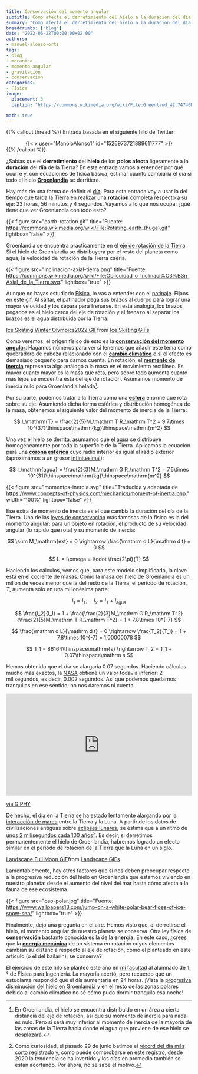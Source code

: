 ```yaml
---
title: Conservación del momento angular
subtitle: Cómo afecta el derretimiento del hielo a la duración del día en la Tierra
summary: "Cómo afecta el derretimiento del hielo a la duración del día en la Tierra."
breadcrumbs: ["blog"]
date: "2022-06-22T00:00:00+02:00"
authors:
- manuel-alonso-orts
tags:
- blog
- mecánica
- momento-angular
- gravitación
- conservación
categories:
- Física
image:
  placement: 3
  caption: "https://commons.wikimedia.org/wiki/File:Greenland_42.74746W_71.57394N.jpg"

math: true
---
```


{{% callout thread %}}
Entrada basada en el siguiente hilo de Twitter:
<div align="center">
{{< x user="ManoloAlonso1" id="1526973721889611777" >}}
</div>
{{% /callout %}}

¿Sabías que el **derretimiento** del **hielo** de los **polos afecta** ligeramente a la **duración** del **día** de la Tierra? En esta entrada vamos a entender por qué ocurre y, con ecuaciones de física básica, estimar cuánto cambiaría el día si todo el hielo [**Groenlandia**](https://es.wikipedia.org/wiki/Groenlandia) se derritiera.

Hay más de una forma de definir el [**día**](https://es.wikipedia.org/wiki/D%C3%ADa). Para esta entrada voy a usar la del tiempo que tarda la Tierra en realizar una [**rotación**](https://es.wikipedia.org/wiki/Rotación_de_la_Tierra) completa respecto a su eje: 23 horas, 56 minutos y 4 segundos. Vayamos a lo que nos ocupa: ¿qué tiene que ver Groenlandia con todo esto?

{{< figure src="earth-rotation.gif" title="Fuente: https://commons.wikimedia.org/wiki/File:Rotating_earth_(huge).gif" lightbox="false" >}}

Groenlandia se encuentra prácticamente en el [eje de rotación de la Tierra](https://es.wikipedia.org/wiki/Eje_terrestre). Si el hielo de Groenlandia se distribuyera por el resto del planeta como agua, la velocidad de rotación de la Tierra caería.

{{< figure src="inclinacion-axial-tierra.png" title="Fuente: https://commons.wikimedia.org/wiki/File:Oblicuidad_o_Inclinaci%C3%B3n_Axial_de_la_Tierra.svg." lightbox="true" >}}

Aunque no hayas estudiado [Física](https://es.wikipedia.org/wiki/F%C3%ADsica), lo vas a entender con el [patinaje](https://es.wikipedia.org/wiki/Patinaje). Fijaos en este gif. Al saltar, el patinador pega sus brazos al cuerpo para lograr una mayor velocidad y los separa para frenarse. En esta analogía, los brazos pegados es el hielo cerca del eje de rotación y el frenazo al separar los brazos es el agua distribuida por la Tierra.

<div class="tenor-gif-embed" data-postid="24657836" data-share-method="host" data-aspect-ratio="1.77778" data-width="100%"><a href="https://tenor.com/view/ice-skating-winter-olympics2022-pirouette-gracious-air-flip-gif-24657836">Ice Skating Winter Olympics2022 GIF</a>from <a href="https://tenor.com/search/ice+skating-gifs">Ice Skating GIFs</a></div> <script type="text/javascript" async src="https://tenor.com/embed.js"></script>

Como veremos, el origen físico de esto es la [**conservación del momento angular**](https://es.wikipedia.org/wiki/Momento_angular#Conservación_del_momento_angular_clásico). Hagamos números para ver si tenemos que añadir este tema como quebradero de cabeza relacionado con el [**cambio climático**](https://es.wikipedia.org/wiki/Cambio_climático) o si el efecto es demasiado pequeño para darnos cuenta. En rotación, el [**momento de inercia**](https://es.wikipedia.org/wiki/Momento_de_inercia) representa algo análogo a la masa en el movimiento rectilíneo. Es mayor cuanto mayor es la masa que rota, pero sobre todo aumenta cuanto más lejos se encuentra ésta del eje de rotación. Asumamos momento de inercia nulo para Groenlandia helada[^1].

[^1]: En Groenlandia, el hielo se encuentra distribuido en un área a cierta distancia del eje de rotación, así que su momento de inercia para nada es nulo. Pero sí será muy inferior al momento de inercia de la mayoría de las zonas de la Tierra hacia donde el agua que proviene de ese hielo se desplazará.

Por su parte, podemos tratar a la Tierra como una [**esfera**](https://es.wikipedia.org/wiki/Esfera) enorme que rota sobre su eje. Asumiendo dicha forma esférica y distribución homogénea de la masa, obtenemos el siguiente valor del momento de inercia de la Tierra:

$$
I_\mathrm{T} = \frac{2}{5}M_\mathrm T R_\mathrm T^2 = 9.7\times 10^{37}\thinspace\mathrm{kg}\thinspace\mathrm{m^2}
$$

Una vez el hielo se derrita, asumamos que el agua se distribuye homogéneamente por toda la superficie de la Tierra. Aplicamos la ecuación para una [**corona esférica**](https://es.wikipedia.org/wiki/Corona_esférica) cuyo radio interior es igual al radio exterior (aproximamos a un grosor [infinitesimal](https://es.wikipedia.org/wiki/Infinitesimal)):

$$
I_\mathrm{agua} = \frac{2}{3}M_\mathrm G R_\mathrm T^2 = 7.6\times 10^{31}\thinspace\mathrm{kg}\thinspace\mathrm{m^2}
$$

{{< figure src="momentos-inercia.svg" title="Traducida y adaptada de https://www.concepts-of-physics.com/mechanics/moment-of-inertia.php." width="100%" lightbox="false" >}}

Ese extra de momento de inercia es el que cambia la duración del día de la Tierra. Una de las [leyes de conservación](https://es.wikipedia.org/wiki/Leyes_de_conservación_(f%C3%ADsica)) más famosas de la física es la del momento angular; para un objeto en rotación, el producto de su velocidad angular (lo rápido que rota) y su momento de inercia:

$$
\sum M_\mathrm{ext} = 0 \rightarrow \frac{\mathrm d L}{\mathrm d t} = 0
$$

$$
L = I\omega = I\cdot \frac{2\pi}{T}
$$

Haciendo los cálculos, vemos que, para este modelo simplificado, la clave está en el cociente de masas. Como la masa del hielo de Groenlandia es un millón de veces menor que la del resto de la Tierra, el periodo de rotación, *T*, aumenta solo en una millonésima parte:

$$
I_1 = I_\mathrm T;\quad I_2 = I_\mathrm T + I_\mathrm{agua}
$$

$$
\frac{I_2}{I_1} = 1 + \frac{\frac{2}{3}M_\mathrm G R_\mathrm T^2}{\frac{2}{5}M_\mathrm T R_\mathrm T^2} = 1 + 7.8\times 10^{-7}
$$

$$
\frac{\mathrm d L}{\mathrm d t} = 0 \rightarrow \frac{T_2}{T_1} = 1 + 7.8\times 10^{-7} = 1.00000078
$$

$$
T_1 = 86164\thinspace\mathrm{s} \rightarrow T_2 = T_1 + 0.07\thinspace\mathrm s
$$

Hemos obtenido que el día se alargaría 0.07 segundos. Haciendo cálculos mucho más exactos, la [NASA](https://es.wikipedia.org/wiki/NASA) obtiene un valor todavía inferior: 2 milisegundos, es decir, 0.002 segundos. Así que podemos quedarnos tranquilos en ese sentido; no nos daremos ni cuenta.

<div style="width:100%;height:0;padding-bottom:55%;position:relative;"><iframe src="https://giphy.com/embed/EDt1m8p5hqXG8" width="100%" height="100%" style="position:absolute" frameBorder="0" class="giphy-embed" allowFullScreen></iframe></div><p><a href="https://giphy.com/gifs/phew-alan-ritchson-i-can-do-that-EDt1m8p5hqXG8">via GIPHY</a></p>

De hecho, el día en la Tierra se ha estado lentamente alargando por la [interacción de marea](https://es.wikipedia.org/wiki/Fuerza_de_marea) entre la Tierra y la Luna. A partir de los datos de civilizaciones antiguas sobre [eclipses lunares](https://es.wikipedia.org/wiki/Eclipse_lunar), se estima que a un ritmo de [unos 2 milisegundos cada 100 años](https://www.science.org/content/article/ancient-eclipses-show-earth-s-rotation-slowing)[^2]. Es decir, si derretimos permanentemente el hielo de Groenlandia, habremos logrado un efecto similar en el periodo de rotación de la Tierra que la Luna en un siglo.

[^2]: Como curiosidad, el pasado 29 de junio batimos el [récord del día más corto registrado](https://es.noticias.yahoo.com/tierra-gira-rapido-record-dia-corto-registrado-105540358.html) y, como puede comprobarse en [este registro](https://www.timeanddate.com/time/earth-rotation.html), desde 2020 la tendencia se ha invertido y los días en promedio también se están acortando. Por ahora, no se sabe el motivo.

<div class="tenor-gif-embed" data-postid="14320437" data-share-method="host" data-aspect-ratio="0.884956" data-width="100%"><a href="https://tenor.com/view/landscape-full-moon-nature-goodnight-gif-14320437">Landscape Full Moon GIF</a>from <a href="https://tenor.com/search/landscape-gifs">Landscape GIFs</a></div> <script type="text/javascript" async src="https://tenor.com/embed.js"></script>

Lamentablemente, hay otros factores que sí nos deben preocupar respecto a la progresiva reducción del hielo en Groenlandia que estamos viviendo en nuestro planeta: desde el aumento del nivel del mar hasta cómo afecta a la fauna de ese ecosistema.

{{< figure src="oso-polar.jpg" title="Fuente: https://www.wallpapers13.com/jump-on-a-white-polar-bear-floes-of-ice-snow-sea/" lightbox="true" >}}

Finalmente, dejo una pregunta en el aire. Hemos visto que, al derretirse el hielo, el momento angular de nuestro planeta se conserva. Otra ley física de **conservación** bastante conocida es la de la **energía**. En este caso, ¿crees que la [**energía mecánica**](https://es.wikipedia.org/wiki/Energ%C3%ADa_mecánica) de un sistema en rotación cuyos elementos cambian su distancia respecto al eje de rotación, como el planteado en este artículo (o el del bailarín), se conserva?

El ejercicio de este hilo se planteó este año en [mi facultad](https://fisicas.ucm.es) al alumnado de 1.° de Física para Ingeniería. La mayoría acertó, pero recuerdo que un estudiante respondió que el día aumentaría en 24 horas. ¡Vista la [progresiva disminución del hielo en Groenlandia](https://www.nationalgeographic.com.es/ciencia/perdida-hielo-global-alcanza-nuevo-record_16274) y en el resto de las zonas polares debido al cambio climático no sé cómo pudo dormir tranquilo esa noche!
